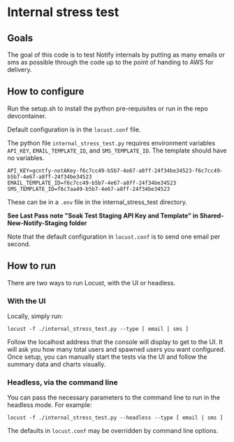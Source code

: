 # Internal stress test

## Goals

The goal of this code is to test Notify internals by putting as many emails or sms as possible through the code up to the point of handing to AWS for delivery.

## How to configure

Run the setup.sh to install the python pre-requisites or run in the repo devcontainer.

Default configuration is in the `locust.conf` file.

The python file `internal_stress_test.py` requires environment variables `API_KEY`, `EMAIL_TEMPLATE_ID`, and `SMS_TEMPLATE_ID`. The template should have no variables.

```
API_KEY=gcntfy-notAKey-f6c7cc49-b5b7-4e67-a8ff-24f34be34523-f6c7cc49-b5b7-4e67-a8ff-24f34be34523
EMAIL_TEMPLATE_ID=f6c7cc49-b5b7-4e67-a8ff-24f34be34523
SMS_TEMPLATE_ID=f6c7aa49-b5b7-4e67-a8ff-24f34be34523
```
These can be in a `.env` file in the internal_stress_test directory.

__See Last Pass note "Soak Test Staging API Key and Template" in Shared-New-Notify-Staging folder__

Note that the default configuration in `locust.conf` is to send one email per second.

## How to run

There are two ways to run Locust, with the UI or headless.

### With the UI

Locally, simply run:

```shell
locust -f ./internal_stress_test.py --type [ email | sms ]
```

Follow the localhost address that the console will display to get to the UI. It will ask you how many total users and spawned users you want configured. Once setup, you can manually start the tests via the UI and follow the summary data and charts visually.

### Headless, via the command line

You can pass the necessary parameters to the command line to run in the headless mode. For example:

```shell
locust -f ./internal_stress_test.py --headless --type [ email | sms ]
```

The defaults in `locust.conf` may be overridden by command line options.